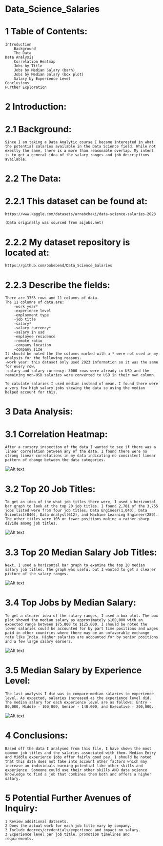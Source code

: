 # Data_Science_Salaries
# 1 Table of Contents:
    Introduction
        Background
        The Data
    Data Analysis
        Correlation Heatmap
        Jobs by Title
        Jobs by Median Salary (barh)
        Jobs by Median Salary (box plot)
        Salary by Experience Level
    Conclusions
    Further Exploration

# 2 Introduction:
# 2.1 Background:
    Since I am taking a Data Analytic course I became interested in what the potential salaries available in the Data Science field. While not exectly the same, there is a more than reasonable overlap. My intent is to get a general idea of the salary ranges and job descriptions available. 

# 2.2 The Data:
# 2.2.1 This dataset can be found at:
    https://www.kaggle.com/datasets/arnabchaki/data-science-salaries-2023

    (Data originally was sourced from aijobs.net)

# 2.2.2 My dataset repository is located at:
    https://github.com/bobebend/Data_Science_Salaries

# 2.2.3 Describe the fields:
    There are 3755 rows and 11 columns of data.
    The 11 columns of data are:
        -work year*
        -experience level
        -employment type
        -job title
        -salary*
        -salary currency*
        -salary in usd
        -employee residence
        -remote ratio
        -company location
        -company size
    It should be noted the the columns marked with a * were not used in my analysis for the following reasons.
    -work year: this dataset only used 2023 information so it was the same for every row.
    -salary and salary currency: 3000 rows were already in USD and the remaining non-USD salaries were converted to USD in their own column.

    To calulate salaries I used median instead of mean. I found there were a very few high salary jobs skewing the data so using the median helped account for this. 
    
# 3 Data Analysis:
# 3.1 Correlation Heatmap:
    After a cursory inspection of the data I wanted to see if there was a linear correlation between any of the data. I found there were no strong linear correlations in my data indicating no consistent linear pattern of change between the data categories.
![Alt text](image.png)
# 3.2 Top 20 Job Titles:
    To get an idea of the what job titles there were, I used a horizontal bar graph to look at the top 20 job titles. I found 2,781 of the 3,755 jobs listed were from four job titles; Data Engineer(1,040), Data Scientist(840), Data Analyst(612), and Machine Learning Engineer(289). The other titles were 103 or fewer positions making a rather sharp divide among job titles.
![Alt text](image-1.png)

# 3.3 Top 20 Median Salary Job Titles:
    Next, I used a horizontal bar graph to examine the top 20 median salary job titles. The graph was useful but I wanted to get a clearer picture of the salary ranges.
![Alt text](image-2.png)

# 3.4 Top Jobs by Median Salary:
    To get a clearer idea of the salary ranges, I used a box plot. The box plot showed the median salary as approximately $100,000 with an expected range between $75,000 to $125,000. I should be noted the lower salaries could be accounted for by part time positions and wages paid in other countries where there may be an unfavorable exchange rate like India. Higher salaries are accounted for by senior positions and a few large salary earners.
![Alt text](image-3.png)

# 3.5 Median Salary by Experience Level:
    The last analysis I did was to compare median salaries to experience level. As expected, salaries increased as the experience level did. The median salary for each experience level are as follows: Entry - 80,000, Middle - 100,000, Senior - 148,000, and Executive - 200,000.
![Alt text](image-4.png)

# 4 Conclusions:
    Based off the data I analysed from this file, I have shown the most common job titles and the salaries associated with them. Median Entry and Middle experience jobs offer fairly good pay. I should be noted that this data does not take into account other factors which may increase an individuals earning potential like other skills and experience. Someone could use their other skills AND data science knowledge to find a job that combines them both and offers a higher salary. 
    

# 5 Potential Further Avenues of Inquiry:
    1 Review additional datasets. 
    2 Does the actual work for each job title vary by company.
    2 Include degrees/credentials/experience and impact on salary.
    3 Experience level per job title, promotion timelines and requirements.